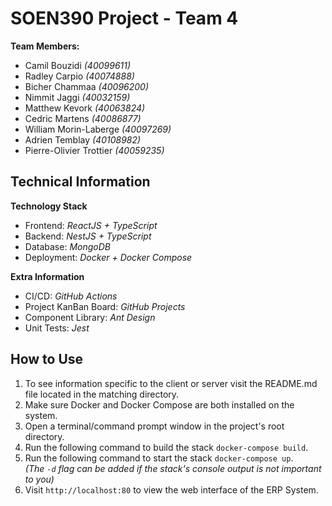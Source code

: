 # SOEN390 Project - Team 4

**Team Members:**
- Camil Bouzidi *(40099611)* 
- Radley Carpio *(40074888)*  
- Bicher Chammaa *(40096200)*
- Nimmit Jaggi *(40032159)*
- Matthew Kevork *(40063824)* 
- Cedric Martens *(40086877)* 
- William Morin-Laberge *(40097269)* 
- Adrien Temblay *(40108982)* 
- Pierre-Olivier Trottier *(40059235)* 

## Technical Information

**Technology Stack**
- Frontend: *ReactJS + TypeScript*
- Backend: *NestJS + TypeScript*
- Database: *MongoDB*
- Deployment: *Docker + Docker Compose*

**Extra Information**
- CI/CD: *GitHub Actions*
- Project KanBan Board: *GitHub Projects*
- Component Library: *Ant Design*
- Unit Tests: *Jest*

## How to Use

1) To see information specific to the client or server visit the README.md file located in the matching directory.
1) Make sure Docker and Docker Compose are both installed on the system.
1) Open a terminal/command prompt window in the project's root directory.
1) Run the following command to build the stack `docker-compose build`.
1) Run the following command to start the stack `docker-compose up`.<br>*(The `-d` flag can be added if the stack's console output is not important to you)*
1) Visit `http://localhost:80` to view the web interface of the ERP System.
